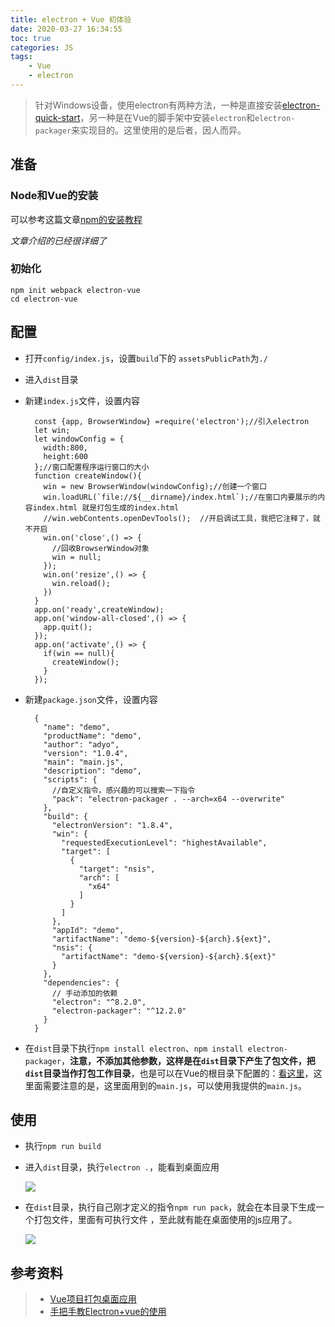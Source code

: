 ```yaml
---
title: electron + Vue 初体验
date: 2020-03-27 16:34:55
toc: true
categories: JS
tags:
	- Vue
	- electron
---
```

>针对Windows设备，使用electron有两种方法，一种是直接安装[electron-quick-start](https://github.com/electron/electron-quick-start)，另一种是在Vue的脚手架中安装`electron`和`electron-packager`来实现目的。这里使用的是后者，因人而异。



<!-- more -->

## 准备
### Node和Vue的安装
可以参考这篇文章[npm的安装教程](https://www.cnblogs.com/adongyo/p/11218054.html)

*文章介绍的已经很详细了*

### 初始化

	npm init webpack electron-vue
	cd electron-vue
## 配置
- 打开`config/index.js`，设置`build`下的 `assetsPublicPath`为`./`
- 进入`dist`目录
- 新建`index.js`文件，设置内容
		
		const {app, BrowserWindow} =require('electron');//引入electron
		let win;
		let windowConfig = {
		  width:800,
		  height:600
		};//窗口配置程序运行窗口的大小
		function createWindow(){
		  win = new BrowserWindow(windowConfig);//创建一个窗口
		  win.loadURL(`file://${__dirname}/index.html`);//在窗口内要展示的内容index.html 就是打包生成的index.html
		  //win.webContents.openDevTools();  //开启调试工具，我把它注释了，就不开启
		  win.on('close',() => {
		    //回收BrowserWindow对象
		    win = null;
		  });
		  win.on('resize',() => {
		    win.reload();
		  })
		}
		app.on('ready',createWindow);
		app.on('window-all-closed',() => {
		  app.quit();
		});
		app.on('activate',() => {
		  if(win == null){
		    createWindow();
		  }
		});

- 新建`package.json`文件，设置内容

		{
		  "name": "demo",
		  "productName": "demo",
		  "author": "adyo",
		  "version": "1.0.4",
		  "main": "main.js",
		  "description": "demo",
		  "scripts": {
			//自定义指令，感兴趣的可以搜索一下指令
		    "pack": "electron-packager . --arch=x64 --overwrite" 
		  },
		  "build": {
		    "electronVersion": "1.8.4",
		    "win": {
		      "requestedExecutionLevel": "highestAvailable",
		      "target": [
		        {
		          "target": "nsis",
		          "arch": [
		            "x64"
		          ]
		        }
		      ]
		    },
		    "appId": "demo",
		    "artifactName": "demo-${version}-${arch}.${ext}",
		    "nsis": {
		      "artifactName": "demo-${version}-${arch}.${ext}"
		    }
		  },
		  "dependencies": {
			// 手动添加的依赖
		    "electron": "^8.2.0",
		    "electron-packager": "^12.2.0"
		  }
		}

- 在`dist`目录下执行`npm install electron`、`npm install electron-packager`，**注意，不添加其他参数，这样是在`dist`目录下产生了包文件，把`dist`目录当作打包工作目录**，也是可以在Vue的根目录下配置的：[看这里](https://www.jianshu.com/p/6b32763195cc)，这里面需要注意的是，这里面用到的`main.js`，可以使用我提供的`main.js`。

## 使用
- 执行`npm run build`
- 进入`dist`目录，执行`electron .`，能看到桌面应用

 	![](1.png)

- 在`dist`目录，执行自己刚才定义的指令`npm run pack`，就会在本目录下生成一个打包文件，里面有可执行文件 ，至此就有能在桌面使用的js应用了。

 	![](2.png)

## 参考资料
>- [Vue项目打包桌面应用](https://www.jianshu.com/p/6b32763195cc)
>- [手把手教Electron+vue的使用](https://www.cnblogs.com/jiangxifanzhouyudu/p/9517651.html)